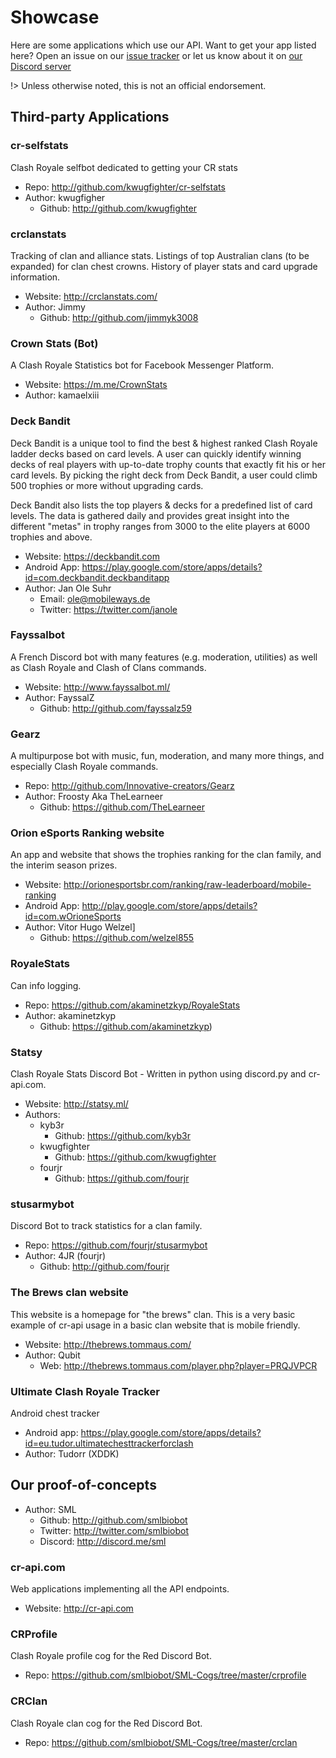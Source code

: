 # Showcase

Here are some applications which use our API. Want to get your app listed here? Open an issue on our [issue tracker](https://github.com/cr-api/cr-api/issues) or let us know about it on [our Discord server](http://discord.me/cr_api)

!> Unless otherwise noted, this is not an official endorsement.

## Third-party Applications

### cr-selfstats

Clash Royale selfbot dedicated to getting your CR stats

- Repo: http://github.com/kwugfighter/cr-selfstats
- Author: kwugfigher
	- Github: http://github.com/kwugfighter

### crclanstats

Tracking of clan and alliance stats. Listings of top Australian clans (to be expanded) for clan chest crowns. History of player stats and card upgrade information.

- Website: http://crclanstats.com/
- Author: Jimmy
    - Github: http://github.com/jimmyk3008

### Crown Stats (Bot)

A Clash Royale Statistics bot for Facebook Messenger Platform.

- Website: https://m.me/CrownStats
- Author: kamaelxiii

### Deck Bandit

Deck Bandit is a unique tool to find the best & highest ranked Clash Royale ladder decks based on card levels. A user can quickly identify winning decks of real players with up-to-date trophy counts that exactly fit his or her card levels. By picking the right deck from Deck Bandit, a user could climb 500 trophies or more without upgrading cards.

Deck Bandit also lists the top players & decks for a predefined list of card levels. The data is gathered daily and provides great insight into the different "metas" in trophy ranges from 3000 to the elite players at 6000 trophies and above.

- Website: https://deckbandit.com
- Android App: https://play.google.com/store/apps/details?id=com.deckbandit.deckbanditapp
- Author: Jan Ole Suhr
    - Email: [ole@mobileways.de](mailto:ole@mobileways.de)
    - Twitter: https://twitter.com/janole

### Fayssalbot

A French Discord bot with many features (e.g. moderation, utilities) as well as Clash Royale and Clash of Clans commands.

- Website: http://www.fayssalbot.ml/
- Author: FayssalZ
    - Github: http://github.com/fayssalz59

### Gearz

A multipurpose bot with music, fun, moderation, and many more things, and especially Clash Royale commands.

- Repo: http://github.com/Innovative-creators/Gearz
- Author: Froosty Aka TheLearneer
    - Github: https://github.com/TheLearneer

### Orion eSports Ranking website

An app and website that shows the trophies ranking for the clan family, and the interim season prizes.

- Website: http://orionesportsbr.com/ranking/raw-leaderboard/mobile-ranking
- Android App: http://play.google.com/store/apps/details?id=com.wOrioneSports
- Author: Vitor Hugo Welzel]
    - Github: https://github.com/welzel855

### RoyaleStats

Can info logging.

- Repo: https://github.com/akaminetzkyp/RoyaleStats
- Author: akaminetzkyp
    - Github: https://github.com/akaminetzkyp)

### Statsy

Clash Royale Stats Discord Bot - Written in python using discord.py and cr-api.com.

- Website: http://statsy.ml/
- Authors:
    - kyb3r
        - Github: https://github.com/kyb3r
    - kwugfighter
        - Github: https://github.com/kwugfighter
    - fourjr
        - Github: https://github.com/fourjr

### stusarmybot

Discord Bot to track statistics for a clan family.

- Repo: https://github.com/fourjr/stusarmybot
- Author: 4JR (fourjr)
    - Github: http://github.com/fourjr

### The Brews clan website

This website is a homepage for "the brews" clan. This is a very basic example of cr-api usage in a basic clan website that is mobile friendly.

- Website: http://thebrews.tommaus.com/
- Author: Qubit
    - Web: http://thebrews.tommaus.com/player.php?player=PRQJVPCR


### Ultimate Clash Royale Tracker

Android chest tracker

- Android app: https://play.google.com/store/apps/details?id=eu.tudor.ultimatechesttrackerforclash
- Author: Tudorr (XDDK)



## Our proof-of-concepts

- Author: SML
    - Github: http://github.com/smlbiobot
    - Twitter: http://twitter.com/smlbiobot
    - Discord: http://discord.me/sml

### cr-api.com

Web applications implementing all the API endpoints.

- Website: http://cr-api.com

### CRProfile

Clash Royale profile cog for the Red Discord Bot.

- Repo: https://github.com/smlbiobot/SML-Cogs/tree/master/crprofile

### CRClan

Clash Royale clan cog for the Red Discord Bot.

- Repo: https://github.com/smlbiobot/SML-Cogs/tree/master/crclan
